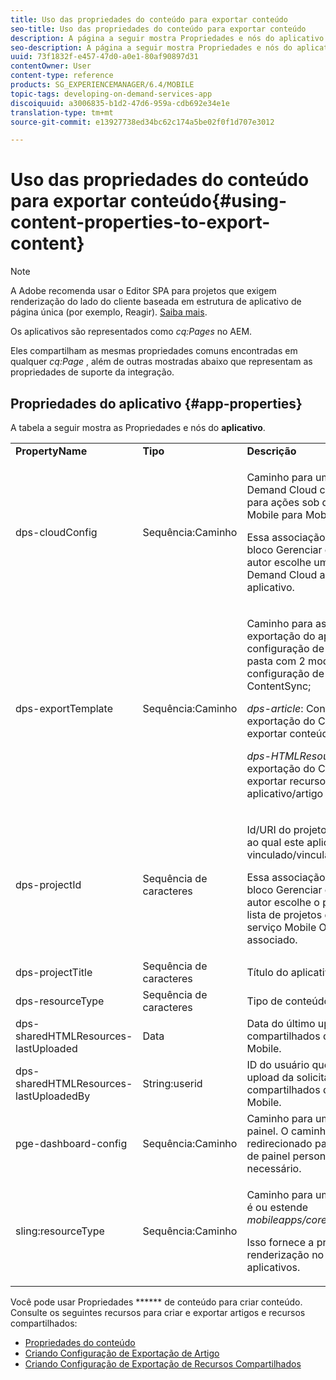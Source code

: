 ```yaml
---
title: Uso das propriedades do conteúdo para exportar conteúdo
seo-title: Uso das propriedades do conteúdo para exportar conteúdo
description: A página a seguir mostra Propriedades e nós do aplicativo.
seo-description: A página a seguir mostra Propriedades e nós do aplicativo.
uuid: 73f1832f-e457-47d0-a0e1-80af90897d31
contentOwner: User
content-type: reference
products: SG_EXPERIENCEMANAGER/6.4/MOBILE
topic-tags: developing-on-demand-services-app
discoiquuid: a3006835-b1d2-47d6-959a-cdb692e34e1e
translation-type: tm+mt
source-git-commit: e13927738ed34bc62c174a5be02f0f1d707e3012

---
```



# Uso das propriedades do conteúdo para exportar conteúdo{#using-content-properties-to-export-content}

>[!NOTE]
>
>A Adobe recomenda usar o Editor SPA para projetos que exigem renderização do lado do cliente baseada em estrutura de aplicativo de página única (por exemplo, Reagir). [Saiba mais](/help/sites-developing/spa-overview.md).

Os aplicativos são representados como *cq:Pages* no AEM.

Eles compartilham as mesmas propriedades comuns encontradas em qualquer *cq:Page* , além de outras mostradas abaixo que representam as propriedades de suporte da integração.

## Propriedades do aplicativo {#app-properties}

A tabela a seguir mostra as Propriedades e nós do **aplicativo**.

<table>
 <tbody>
  <tr>
   <td><strong>PropertyName</strong></td>
   <td><strong>Tipo</strong></td>
   <td><strong>Descrição</strong></td>
  </tr>
  <tr>
   <td>dps-cloudConfig</td>
   <td>Sequência:Caminho</td>
   <td><p>Caminho para um serviço Mobile On-Demand Cloud configurado. Usado para ações sob demanda do AEM Mobile para Mobile (invocação da API)</p> <p>Essa associação é configurada pelo bloco Gerenciar conexão quando um autor escolhe um serviço Mobile On-Demand Cloud ao qual associar o aplicativo.</p> </td>
  </tr>
  <tr>
   <td>dps-exportTemplate</td>
   <td>Sequência:Caminho</td>
   <td><p>Caminho para as configurações de exportação do aplicativo. A configuração de exportação é uma pasta com 2 modelos filho de configuração de exportação do ContentSync;</p> <p><i>dps-article</i>: Configuração de exportação do ContentSync para exportar conteúdo do artigo</p> <p><i>dps-HTMLResources</i>: Configuração de exportação do ContentSync para exportar recursos compartilhados do aplicativo/artigo</p> </td>
  </tr>
  <tr>
   <td>dps-projectId</td>
   <td>Sequência de caracteres</td>
   <td><p>Id/URI do projeto Mobile On-Demand ao qual este aplicativo está vinculado/vinculado.</p> <p>Essa associação é configurada pelo bloco Gerenciar conexão quando um autor escolhe o projeto a partir de uma lista de projetos disponíveis para o serviço Mobile On-Demand Cloud associado.</p> </td>
  </tr>
  <tr>
   <td>dps-projectTitle</td>
   <td>Sequência de caracteres</td>
   <td>Título do aplicativo.</td>
  </tr>
  <tr>
   <td>dps-resourceType</td>
   <td>Sequência de caracteres</td>
   <td>Tipo de conteúdo.</td>
  </tr>
  <tr>
   <td>dps-sharedHTMLResources-lastUploaded</td>
   <td>Data</td>
   <td>Data do último upload de recursos compartilhados do AEM para o AEM Mobile.</td>
  </tr>
  <tr>
   <td>dps-sharedHTMLResources-lastUploadedBy</td>
   <td>String:userid</td>
   <td>ID do usuário que realizou o último upload da solicitação de recursos compartilhados do AEM para o AEM Mobile.</td>
  </tr>
  <tr>
   <td>pge-dashboard-config</td>
   <td>Sequência:Caminho</td>
   <td>Caminho para uma configuração de painel. O caminho pode ser redirecionado para uma configuração de painel personalizada, conforme necessário.</td>
  </tr>
  <tr>
   <td>sling:resourceType</td>
   <td>Sequência:Caminho</td>
   <td><p>Caminho para um cq:Componente que é ou estende <i>mobileapps/core/components/instance.</i></p> <p>Isso fornece a presença e a renderização no catálogo de aplicativos.</p> </td>
  </tr>
 </tbody>
</table>

Você pode usar Propriedades ****** de conteúdo para criar conteúdo. Consulte os seguintes recursos para criar e exportar artigos e recursos compartilhados:

* [Propriedades do conteúdo](/help/mobile/content-properties.md)
* [Criando Configuração de Exportação de Artigo](/help/mobile/creating-article-export-configuration.md)
* [Criando Configuração de Exportação de Recursos Compartilhados](/help/mobile/creating-shared-resources-export-configuration.md)
